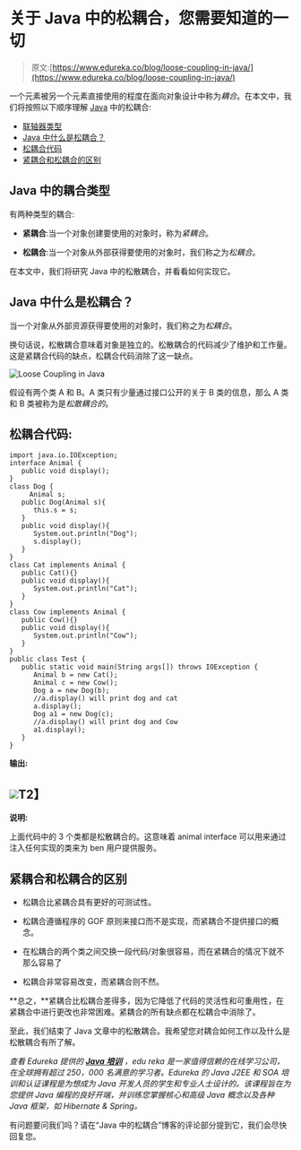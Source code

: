 # 关于 Java 中的松耦合，您需要知道的一切

> 原文:[https://www.edureka.co/blog/loose-coupling-in-java/](https://www.edureka.co/blog/loose-coupling-in-java/)

一个元素被另一个元素直接使用的程度在面向对象设计中称为*耦合*。在本文中，我们将按照以下顺序理解 [Java](https://www.edureka.co/blog/java-tutorial/) 中的松耦合:

*   [联轴器类型](#types)
*   [Java 中什么是松耦合？](#what)
*   [松耦合代码](#code)
*   [紧耦合和松耦合的区别](#difference)

## **Java 中的耦合类型**

有两种类型的耦合:

*   **紧耦合**:当一个对象创建要使用的对象时，称为*紧耦合*。

*   **松耦合**:当一个对象从外部获得要使用的对象时，我们称之为*松耦合*。

在本文中，我们将研究 Java 中的松散耦合，并看看如何实现它。

## **Java 中什么是松耦合？**

当一个对象从外部资源获得要使用的对象时，我们称之为*松耦合*。

换句话说，松散耦合意味着对象是独立的。松散耦合的代码减少了维护和工作量。这是紧耦合代码的缺点，松耦合代码消除了这一缺点。

![Loose Coupling in Java](../Images/9d092bc4a3ab1c82189c04f910d552fe.png)

假设有两个类 A 和 B。A 类只有少量通过接口公开的关于 B 类的信息，那么 A 类和 B 类被称为是*松散耦合的*。

## **松耦合代码:**

```
import java.io.IOException;
interface Animal {
   public void display();
}
class Dog {
     Animal s;
   public Dog(Animal s){
      this.s = s;
   }
   public void display(){
      System.out.println("Dog");
      s.display();
   }
}
class Cat implements Animal {
   public Cat(){}
   public void display(){
      System.out.println("Cat");
   }
}
class Cow implements Animal {
   public Cow(){}
   public void display(){
      System.out.println("Cow");
   }
}
public class Test {
   public static void main(String args[]) throws IOException {
      Animal b = new Cat();
      Animal c = new Cow();
      Dog a = new Dog(b);
      //a.display() will print dog and cat
      a.display();
      Dog a1 = new Dog(c);
      //a.display() will print dog and Cow
      a1.display();
   }
}
```

**输出:**

## **![](../Images/8225b77ced43c2c6c1206d32d04fb29e.png)T2】**

**说明:**

上面代码中的 3 个类都是松散耦合的。这意味着 animal interface 可以用来通过注入任何实现的类来为 ben 用户提供服务。

## **紧耦合和松耦合的区别**

*   松耦合比紧耦合具有更好的可测试性。

*   松耦合遵循程序的 GOF 原则来接口而不是实现，而紧耦合不提供接口的概念。

*   在松耦合的两个类之间交换一段代码/对象很容易，而在紧耦合的情况下就不那么容易了

*   松耦合非常容易改变，而紧耦合则不然。

**总之，**紧耦合比松耦合差得多，因为它降低了代码的灵活性和可重用性，在紧耦合中进行更改也非常困难。紧耦合的所有缺点都在松耦合中消除了。

至此，我们结束了 Java 文章中的松散耦合。我希望您对耦合如何工作以及什么是松散耦合有所了解。

*查看 Edureka 提供的  [**Java 培训**](https://www.edureka.co/java-j2ee-soa-training)* *，edu reka 是一家值得信赖的在线学习公司，在全球拥有超过 250，000 名满意的学习者。Edureka 的 Java J2EE 和 SOA 培训和认证课程是为想成为 Java 开发人员的学生和专业人士设计的。该课程旨在为您提供 Java 编程的良好开端，并训练您掌握核心和高级 Java 概念以及各种 Java 框架，如 Hibernate & Spring。*

有问题要问我们吗？请在“Java 中的松耦合”博客的评论部分提到它，我们会尽快回复您。